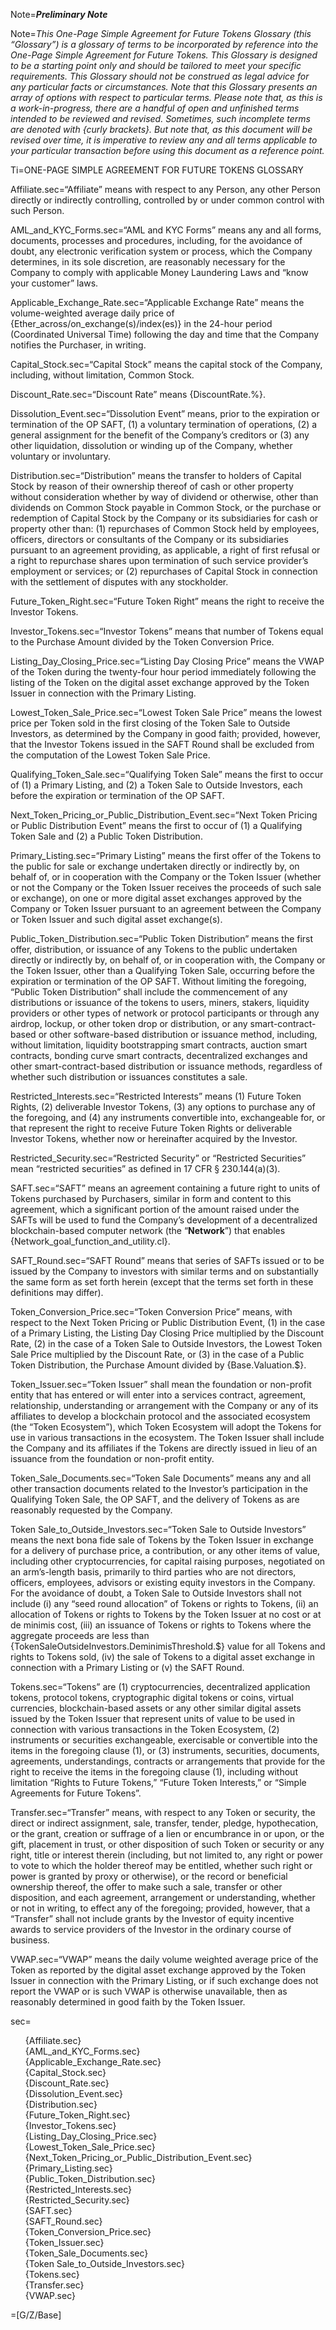 Note=***Preliminary Note***

Note=*This One-Page Simple Agreement for Future Tokens Glossary (this “Glossary”) is a glossary of terms to be incorporated by reference into the One-Page Simple Agreement for Future Tokens. This Glossary is designed to be a starting point only and should be tailored to meet your specific requirements. This Glossary should not be construed as legal advice for any particular facts or circumstances.  Note that this Glossary presents an array of options with respect to particular terms. Please note that, as this is a work-in-progress, there are a handful of open and unfinished terms intended to be reviewed and revised. Sometimes, such incomplete terms are denoted with {curly brackets}. But note that, as this document will be revised over time, it is imperative to review any and all terms applicable to your particular transaction before using this document as a reference point.*

Ti=ONE-PAGE SIMPLE AGREEMENT FOR FUTURE TOKENS GLOSSARY
  
Affiliate.sec=“Affiliate” means with respect to any Person, any other Person directly or indirectly controlling, controlled by or under common control with such Person.

AML_and_KYC_Forms.sec=“AML and KYC Forms” means any and all forms, documents, processes and procedures, including, for the avoidance of doubt, any electronic verification system or process, which the Company determines, in its sole discretion, are reasonably necessary for the Company to comply with applicable Money Laundering Laws and “know your customer” laws.

Applicable_Exchange_Rate.sec=“Applicable Exchange Rate” means the volume-weighted average daily price of {Ether_across/on_exchange(s)/index(es)} in the 24-hour period (Coordinated Universal Time) following the day and time that the Company notifies the Purchaser, in writing.

Capital_Stock.sec=“Capital Stock” means the capital stock of the Company, including, without limitation, Common Stock.

Discount_Rate.sec=“Discount Rate” means {DiscountRate.%}.

Dissolution_Event.sec=“Dissolution Event” means, prior to the expiration or termination of the OP SAFT, (1) a voluntary termination of operations, (2) a general assignment for the benefit of the Company’s creditors or (3) any other liquidation, dissolution or winding up of the Company, whether voluntary or involuntary.

Distribution.sec=“Distribution” means the transfer to holders of Capital Stock by reason of their ownership thereof of cash or other property without consideration whether by way of dividend or otherwise, other than dividends on Common Stock payable in Common Stock, or the purchase or redemption of Capital Stock by the Company or its subsidiaries for cash or property other than: (1) repurchases of Common Stock held by employees, officers, directors or consultants of the Company or its subsidiaries pursuant to an agreement providing, as applicable, a right of first refusal or a right to repurchase shares upon termination of such service provider’s employment or services; or (2) repurchases of Capital Stock in connection with the settlement of disputes with any stockholder.

Future_Token_Right.sec=“Future Token Right” means the right to receive the Investor Tokens.

Investor_Tokens.sec=“Investor Tokens” means that number of Tokens equal to the Purchase Amount divided by the Token Conversion Price.

Listing_Day_Closing_Price.sec=“Listing Day Closing Price” means the VWAP of the Token during the twenty-four hour period immediately following the listing of the Token on the digital asset exchange approved by the Token Issuer in connection with the Primary Listing.

Lowest_Token_Sale_Price.sec=“Lowest Token Sale Price” means the lowest price per Token sold in the first closing of the Token Sale to Outside Investors, as determined by the Company in good faith; provided, however, that the Investor Tokens issued in the SAFT Round shall be excluded from the computation of the Lowest Token Sale Price.

Qualifying_Token_Sale.sec=“Qualifying Token Sale” means the first to occur of (1) a Primary Listing, and (2) a Token Sale to Outside Investors, each before the expiration or termination of the OP SAFT.

Next_Token_Pricing_or_Public_Distribution_Event.sec=“Next Token Pricing or Public Distribution Event” means the first to occur of (1) a Qualifying Token Sale and (2) a Public Token Distribution.

Primary_Listing.sec=“Primary Listing” means the first offer of the Tokens to the public for sale or exchange undertaken directly or indirectly by, on behalf of, or in cooperation with the Company or the Token Issuer (whether or not the Company or the Token Issuer receives the proceeds of such sale or exchange), on one or more digital asset exchanges approved by the Company or Token Issuer pursuant to an agreement between the Company or Token Issuer and such digital asset exchange(s).

Public_Token_Distribution.sec=“Public Token Distribution” means the first offer, distribution, or issuance of any Tokens to the public undertaken directly or indirectly by, on behalf of, or in cooperation with, the Company or the Token Issuer, other than a Qualifying Token Sale, occurring before the expiration or termination of the OP SAFT. Without limiting the foregoing, “Public Token Distribution” shall include the commencement of any distributions or issuance of the tokens to users, miners, stakers, liquidity providers or other types of network or protocol participants or through any airdrop, lockup, or other token drop or distribution, or any smart-contract-based or other software-based distribution or issuance method, including, without limitation, liquidity bootstrapping smart contracts, auction smart contracts, bonding curve smart contracts, decentralized exchanges and other smart-contract-based distribution or issuance methods, regardless of whether such distribution or issuances constitutes a sale.

Restricted_Interests.sec=“Restricted Interests” means (1) Future Token Rights, (2) deliverable Investor Tokens, (3) any options to  purchase any of the foregoing, and (4) any instruments convertible into, exchangeable for, or that represent the right to receive Future Token Rights or deliverable Investor Tokens, whether now or hereinafter acquired by the Investor.

Restricted_Security.sec=“Restricted Security” or “Restricted Securities” mean “restricted securities” as defined in 17 CFR § 230.144(a)(3).

SAFT.sec=“SAFT” means an agreement containing a future right to units of Tokens purchased by Purchasers, similar in form and content to this agreement, which a significant portion of the amount raised under the SAFTs will be used to fund the Company’s development of a decentralized blockchain-based computer network (the “<b>Network</b>”) that enables {Network_goal_function_and_utility.cl}.

SAFT_Round.sec=“SAFT Round” means that series of SAFTs issued or to be issued by the Company to investors with similar terms and on substantially the same form as set forth herein (except that the terms set forth in these definitions may differ).

Token_Conversion_Price.sec=“Token Conversion Price” means, with respect to the Next Token Pricing or Public Distribution Event, (1) in the case of a Primary Listing, the Listing Day Closing Price multiplied by the Discount Rate, (2) in the case of a Token Sale to Outside Investors, the Lowest Token Sale Price multiplied by the Discount Rate, or (3) in the case of a Public Token Distribution, the Purchase Amount divided by {Base.Valuation.$}.

Token_Issuer.sec=“Token Issuer” shall mean the foundation or non-profit entity that has entered or will enter into a services contract, agreement, relationship, understanding or arrangement with the Company or any of its affiliates to develop a blockchain protocol and the associated ecosystem (the “Token Ecosystem”), which Token Ecosystem will adopt the Tokens for use in various transactions in the ecosystem. The Token Issuer shall include the Company and its affiliates if the Tokens are directly issued in lieu of an issuance from the foundation or non-profit entity.

Token_Sale_Documents.sec=“Token Sale Documents” means any and all other transaction documents related to the Investor’s participation in the Qualifying Token Sale, the OP SAFT, and the delivery of Tokens as are reasonably requested by the Company.

Token Sale_to_Outside_Investors.sec=“Token Sale to Outside Investors” means the next bona fide sale of Tokens by the Token Issuer in exchange for a delivery of purchase price, a contribution, or any other items of value, including other cryptocurrencies, for capital raising purposes, negotiated on an arm’s-length basis, primarily to third parties who are not directors, officers, employees, advisors or existing equity investors in the Company. For the avoidance of doubt, a Token Sale to Outside Investors shall not include (i) any “seed round allocation” of Tokens or rights to Tokens, (ii) an allocation of Tokens or rights to Tokens by the Token Issuer at no cost or at de minimis cost, (iii) an issuance of Tokens or rights to Tokens where the aggregate proceeds are less than {TokenSaleOutsideInvestors.DeminimisThreshold.$} value for all Tokens and rights to Tokens sold, (iv) the sale of Tokens to a digital asset exchange in connection with a Primary Listing or (v) the SAFT Round.

Tokens.sec=“Tokens” are (1) cryptocurrencies, decentralized application tokens, protocol tokens, cryptographic digital tokens or coins, virtual currencies, blockchain-based assets or any other similar digital assets issued by the Token Issuer that represent units of value to be used in connection with various transactions in the Token Ecosystem, (2) instruments or securities exchangeable, exercisable or convertible into the items in the foregoing clause (1), or (3) instruments, securities, documents, agreements, understandings, contracts or arrangements that provide for the right to receive the items in the foregoing clause (1), including without limitation “Rights to Future Tokens,” “Future Token Interests,” or “Simple Agreements for Future Tokens”.

Transfer.sec=“Transfer” means, with respect to any Token or security, the direct or indirect assignment, sale, transfer, tender, pledge, hypothecation, or the grant, creation or suffrage of a lien or encumbrance in or upon, or the gift, placement in trust, or other disposition of such Token or security or any right, title or interest therein (including, but not limited to, any right or power to vote to which the holder thereof may be entitled, whether such right or power is granted by proxy or otherwise), or the record or beneficial ownership thereof, the offer to make such a sale, transfer or other disposition, and each agreement, arrangement or understanding, whether or not in writing, to effect any of the foregoing; provided, however, that a “Transfer” shall not include grants by the Investor of equity incentive awards to service providers of the Investor in the ordinary course of business.

VWAP.sec=“VWAP” means the daily volume weighted average price of the Token as reported by the digital asset exchange approved by the Token Issuer in connection with the Primary Listing, or if such exchange does not report the VWAP or is such VWAP is otherwise unavailable, then as reasonably determined in good faith by the Token Issuer.






sec=<ul type=none><li>{Affiliate.sec}</li><li>{AML_and_KYC_Forms.sec}</li><li>{Applicable_Exchange_Rate.sec}</li><li>{Capital_Stock.sec}</li><li>{Discount_Rate.sec}</li><li>{Dissolution_Event.sec}</li><li>{Distribution.sec}</li><li>{Future_Token_Right.sec}</li><li>{Investor_Tokens.sec}</li><li>{Listing_Day_Closing_Price.sec}</li><li>{Lowest_Token_Sale_Price.sec}</li><li>{Next_Token_Pricing_or_Public_Distribution_Event.sec}</li><li>{Primary_Listing.sec}</li><li>{Public_Token_Distribution.sec}</li><li>{Restricted_Interests.sec}</li><li>{Restricted_Security.sec}</li><li>{SAFT.sec}</li><li>{SAFT_Round.sec}</li><li>{Token_Conversion_Price.sec}</li><li>{Token_Issuer.sec}</li><li>{Token_Sale_Documents.sec}</li><li>{Token Sale_to_Outside_Investors.sec}</li><li>{Tokens.sec}</li><li>{Transfer.sec}</li><li>{VWAP.sec}</li></ul>

=[G/Z/Base]